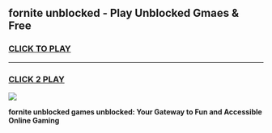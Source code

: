 
## fornite unblocked - Play Unblocked Gmaes & Free
<h3>
<a href="https://news.freeplayer.one?title=fornite_unblocked&ref=16F">CLICK TO PLAY</a></h3>
<hr>

<h3>
<a href="https://news.freeplayer.one?title=fornite_unblocked&ref=16F">CLICK 2 PLAY</a>
  
</h3>

<a href="https://news.freeplayer.one?title=fornite_unblocked&ref=16F/"><img src="https://clearcache.store/games.png"></a>


**fornite unblocked games unblocked: Your Gateway to Fun and Accessible Online Gaming**
